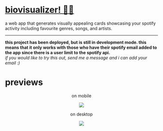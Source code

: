 # <a href="https://biovisualizer.vercel.app" target="_blank">biovisualizer! 🎸🎵</a>
a web app that generates visually appealing cards showcasing your spotify activity including favourite genres, songs, and artists. 
<hr>
<b>
this project has been deployed, but is still in development mode. this means that it only works with those who have their
spotify email added to the app since there is a user limit to the spotify api.</b> 
<br>
<i>if you would like to try this out, send me a message and i can add your email :)</i>

# previews
<p align="center">on mobile</p>
<p align="center">
<img src="https://user-images.githubusercontent.com/39758539/216267462-d938d893-fbb7-4a6c-bb0d-5deb70221d44.png"
</p>

<p align="center">on desktop</p>
<p align="center">
<img src="https://user-images.githubusercontent.com/39758539/216270083-8b14e4a8-031a-46ce-bda3-2f5c21bb1649.png"
</p>

